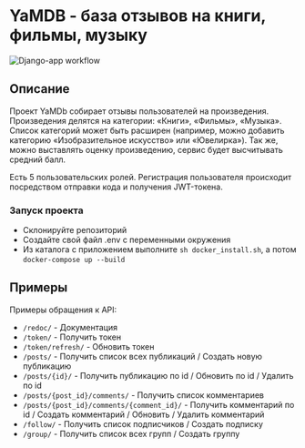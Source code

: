 # YaMDB - база отзывов на книги, фильмы, музыку 
![Django-app workflow](https://github.com/jedipython/yamdb_final/workflows/Django-app_workflow/badge.svg)

## Описание

Проект YaMDb собирает отзывы пользователей на произведения. Произведения делятся на категории: «Книги», «Фильмы», «Музыка». Список категорий может быть расширен (например, можно добавить категорию «Изобразительное искусство» или «Ювелирка»). Так же, можно выставлять оценку произведению, сервис будет высчитывать средний балл.

Есть 5 пользовательских ролей. Регистрация пользователя происходит посредством отправки кода и получения JWT-токена.

### Запуск проекта 
- Склонируйте репозиторий
- Создайте свой файл .env с переменными окружения
- Из каталога с приложением выполните  ``` sh docker_install.sh ```, а потом ``` docker-compose up --build ```

## Примеры
Примеры обращения к API:

* `/redoc/` - Документация
* `/token/` - Получить токен
* `/token/refresh/` - Обновить токен
* `/posts/` - Получить список всех публикаций / Создать новую публикацию
* `/posts/{id}/` - Получить публикацию по id / Обновить по id / Удалить по id
* `/posts/{post_id}/comments/` - Получить список комментариев
* `/posts/{post_id}/comments/{comment_id}/` - Получить комментарий по id  / Создать комментарий / Обновить / Удалить комментарий
* `/follow/` - Получить список подписчиков / Создать подписку
* `/group/` - Получить список всех групп / Создать группу


